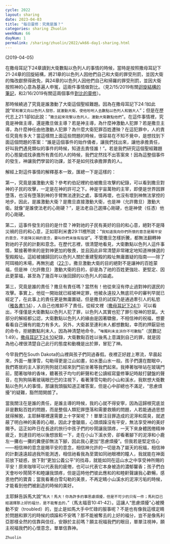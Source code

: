 ```yaml
---
cycle: 2022
layout: sharing
date: 2023-04-03
title: "每日靈修：究竟是誰？"
categories: sharing Zhuolin
weekNum: 66
dayNum: 1
permalink: /sharing/zhuolin/2022/wk66-day1-sharing.html
---
```


(2019-04-05)

在撒母耳記下24章讀到大衛數點以色列人的事情的時候，當時是按照撒母耳記下21-24章的回旋結構，將21章的以色列人因他們自己和大衛的罪受刑罰，並因大衛的悔改獻祭得赦免，與24章的以色列人因他們自己和掃羅的罪受刑罰，並因大衛按照神的心意為基遍人申冤，這兩件事情做對比。（見2/15/2019有關[迴旋結構的筆記](https://bibleplan.github.io/sharing/zhuolin/day5-wk56-sharing.html)，和2/16/2019有關這兩個事件[對比的靈修](https://bibleplan.github.io/sharing/zhuolin/day6-wk56-sharing.html)）。

那時候繞過了究竟是誰激動了大衛這個聖經難題。因為在撒母耳記下24:1如此說“`耶和華又向以色列人發怒，就激動大衛，使他吩咐人去數點以色列人和猶大人`”；但是在歷代志上21:1卻如此說：“`撒旦起來攻擊以色列人，激動大衛數點他們`”。在這件事情裡，究竟是神做主導，還是撒旦做主導？若是神主導，為什麼神激動人犯罪？若是撒旦主導，為什麼神任由他激動人犯罪？為什麼大衛犯罪百姓遭殃？在這犯罪中，人的責任究竟有多大？當這樣問上面這些問題的時候，很容易在不知不覺中，是想找到下面這個問題的答案：“誰是這個事件的始作俑者，讓我們找出來，讓他承擔責任，好叫我們遇見類似的事件的時候，知道去責怪誰！”。若是我們研究這個聖經難題的心態變成找承擔所有責任的人的時候，我們定然找不出答案來！因為這整個事件的發生，神讓我們學習的功課，並不是如何找承擔罪責的人。

解經上對這件事情的解釋基本一致，匯總一下是這樣的：

第一，究竟是誰激動大衛？參考約伯記裡約伯被撒旦攻擊的紀錄，可以看到撒旦對神的子民的攻擊，一定是在神的許可之下。神是宇宙萬物的主宰，即便是世界因罪墮落，也沒有墮落到神的手臂無法達到之處，事情再壞，也沒有壞到神無法掌控的地步。因此，是誰激動大衛？是撒旦直接激動大衛，也是神（允許撒旦）激動大衛。就像“是誰使法老的心剛硬？”，是法老自己選擇心剛硬，也是神使（任憑）他的心剛硬。

第二，這事件發生的目的是什麼？神對祂的子民有美好的目的和心意，絕對不是降災禍的目的和心意，正如耶利米書29:11裡所說：“`我知道我向你們所懷的意念是賜平安的意念，不是降災禍的意念，要叫你們末後有指望`”。不管撒旦怎樣折騰，都無法翻轉神對祂的子民的計劃和意念。在歷代志裡，很清楚地看見，大衛數點以色列人這件事情，緊接著帶來的是對神更加的敬畏，並且因此非常清楚非常確定地知道神揀選的聖殿殿址。這給被擄歸回的以色列人關於重建聖殿的殿址無庸置疑的指南——除了阿珥楠的禾場，再無別處（[22:1](https://www.biblegateway.com/passage/?search=歷代志上22.1&version=CUVMPT)）。撒旦激動大衛的目的絕對不是讓神的百姓蒙福，但是神（允許撒旦）激動大衛的目的，卻是為了祂的百姓更強壯、更堅定、因此更蒙福，甚至為了幾百年以後回歸的以色列人的益處。

第三，究竟是誰的責任？撒旦有責任嗎？當然有！他從來沒有停止過對神的選民的攻擊。事實上，他從一開始就已經被神定罪，他被永遠投入無底坑中的審判早就已經定了，在此事上的責任更是無庸置疑。但是撒旦的試探乃是通過牽引人的私慾（[雅各書1:14](https://www.biblegateway.com/passage/?search=雅各書1.14&version=CUVMPT)），人自己也推卸不了責任。從經文裡（[撒母耳記下24:1](https://www.biblegateway.com/passage/?search=撒母耳記下24.1&version=CUVMPT)）可以看出，不僅僅是大衛數點以色列人犯了罪，以色列人其實也犯了罪引發神的怒氣。大部分的解經都公認，大衛數點以色列人的緣由是因著驕傲，不相信神的祝福，想要看看自己擁有的能力有多大。另外，大衛甚至連利未人都想數點，幸而約押厭惡他的命令，拒絕數點利未人，因為神清楚地命令，“`唯獨利未支派你不可數點`”（民數記1:49）。[撒母耳記下24:10](https://www.biblegateway.com/passage/?search=撒母耳記下24.10&version=CUVMPT)紀錄，大衛數點百姓以後馬上意識到自己的罪，就是因為他心裡很清楚自己此行的態度和動機是出於罪，冒犯了神。

今早我們在South Dakota的山裡與孩子們同過春假。夜裡正好趕上寒流，早晨起來，外面一層薄雪，勾勒得更是江山如畫，如水墨山水一般。孩子們還在酣眠中，我們寄居的主人家的狗狗就已經來到門前坐著等我們起來。我捧著咖啡站在玻璃門前，聞著咖啡的香味，聽著孩子均勻的鼾聲和老公讀經寫靈修筆記時敲打鍵盤的聲音，在狗狗隔著玻璃眼巴巴的注視下，看著薄雪勾勒的小山和溪水，我默想大衛數點以色列人的事情，那讓我頭腦知道正確答案，但是心中卻總也不滿足，“思慮煩擾”的疑難，豁然間開朗了。

當我關注在是誰的責任，是誰主導的時候，我的心就不得安寧，因為這歸根究底並非是數點百姓的問題，而是整個人類犯罪墮落和需要救贖的問題，人若能通過思想就得解脫，主耶穌哪裡還需要上十字架呢？！單單注目罪造成的泥濘和腐臭，就遮蔽了明白神的美善的心眼，因此才會皺眉，心頭煩躁沒有平安，無法享受神的美好賜予。這正如昨日在長途的旅行中孩子們的吵鬧讓我頭疼，一天下來身體困倦精神疲乏，到達目的地以後想放鬆一下，走在小山下溪水旁，卻看著腳下的泥濘和小鹿左一攤右一攤的糞便卻無法下腳，因此我心更加“思慮煩擾”。但我若是堅定信心——相信神的意念是賜平安的意念，相信神允許的一切是為了屬天的祝福，相信神的計劃遠遠超過我所能測透，相信祂看我為至寶如同祂眼裡的瞳人，我就能在神面前放下疑惑，放下對“更加公義公平”的找尋，就能如同在這山水之中享受神所賜的平安！原來咖啡可以代表我的疲倦，也可以代表它本身被造的濃郁馨香；孩子們白天會吵吵鬧鬧不和睦讓我頭疼，但是這時他們彼此應和的和睦鼾聲讓我心歡暢，感恩他們的寶貴；當我看著白雪勾勒的美景，不再定睛小山溪水的泥濘污垢的時候，才能看到他們被創造的時候的美好。

主耶穌告訴馬大說“`馬大！馬大！你為許多的事思慮煩擾，但是不可少的只有一件；馬利亞已經選擇那上好的福分，是不能奪去的，`”（馬太福音10:41-42）。這讓人“思慮煩擾”心被攪動不安（troubled）的，豈止是如馬大手中忙碌的服事呢？不是也有像我這樣定睛於問題和罪污的時候的煩躁和不安嗎？那不能被奪去的上好的福分，豈不是像馬利亞那樣全然的信靠與信任，安靜於主前嗎？願主祝福我們的眼目，單單注視神，願主祝福我們的心懷意念，單單信靠神。

`Zhuolin`
